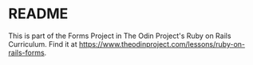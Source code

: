 # README
This is part of the Forms Project in The Odin Project's Ruby on Rails Curriculum. Find it at https://www.theodinproject.com/lessons/ruby-on-rails-forms.
